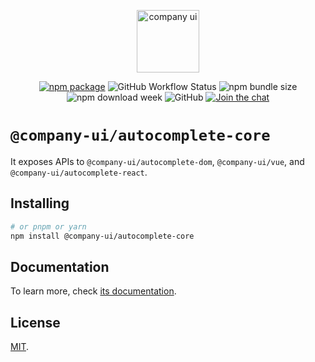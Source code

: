 <p align="center">
  <a href="https://company-ui.github.io/company-ui/" target="_blank" rel="noopener noreferrer">
    <img height="100" src="https://company-ui.github.io/company-ui/full-logo.png" alt="company ui">
  </a>
</p>
<p align="center">
  <a href="https://npmjs.com/package/@company-ui/autocomplete-core"><img src="https://badgen.net/npm/v/@company-ui/autocomplete-core" alt="npm package"></a>
  <img alt="GitHub Workflow Status" src="https://img.shields.io/github/actions/workflow/status/company-ui/company-ui/deploy.yml?branch=main">
  <img alt="npm bundle size" src="https://img.shields.io/bundlephobia/minzip/@company-ui/autocomplete-core">
  <img alt="npm download week" src="https://img.shields.io/npm/dw/@company-ui/autocomplete-core">
  <img alt="GitHub" src="https://img.shields.io/github/license/company-ui/company-ui">
  <a href="https://discord.gg/89xaVqpV"><img src="https://img.shields.io/discord/1143015541175496777" alt="Join the chat"></a>
</p>

# `@company-ui/autocomplete-core`

It exposes APIs to `@company-ui/autocomplete-dom`, `@company-ui/vue`, and `@company-ui/autocomplete-react`.

## Installing

```bash
# or pnpm or yarn
npm install @company-ui/autocomplete-core
```

## Documentation

To learn more, check [its documentation](https://company-ui.github.io/company-ui/).

## License

[MIT](LICENSE).
